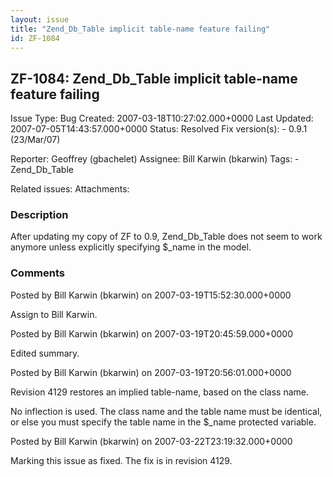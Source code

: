 ```yaml
---
layout: issue
title: "Zend_Db_Table implicit table-name feature failing"
id: ZF-1084
---
```


ZF-1084: Zend\_Db\_Table implicit table-name feature failing
------------------------------------------------------------

 Issue Type: Bug Created: 2007-03-18T10:27:02.000+0000 Last Updated: 2007-07-05T14:43:57.000+0000 Status: Resolved Fix version(s): - 0.9.1 (23/Mar/07)
 
 Reporter:  Geoffrey (gbachelet)  Assignee:  Bill Karwin (bkarwin)  Tags: - Zend\_Db\_Table
 
 Related issues: 
 Attachments: 
### Description

After updating my copy of ZF to 0.9, Zend\_Db\_Table does not seem to work anymore unless explicitly specifying $\_name in the model.

 

 

### Comments

Posted by Bill Karwin (bkarwin) on 2007-03-19T15:52:30.000+0000

Assign to Bill Karwin.

 

 

Posted by Bill Karwin (bkarwin) on 2007-03-19T20:45:59.000+0000

Edited summary.

 

 

Posted by Bill Karwin (bkarwin) on 2007-03-19T20:56:01.000+0000

Revision 4129 restores an implied table-name, based on the class name.

No inflection is used. The class name and the table name must be identical, or else you must specify the table name in the $\_name protected variable.

 

 

Posted by Bill Karwin (bkarwin) on 2007-03-22T23:19:32.000+0000

Marking this issue as fixed. The fix is in revision 4129.

 

 